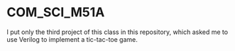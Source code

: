 # COM_SCI_M51A
I put only the third project of this class in this repository, which asked me to use Verilog to implement a tic-tac-toe game.
